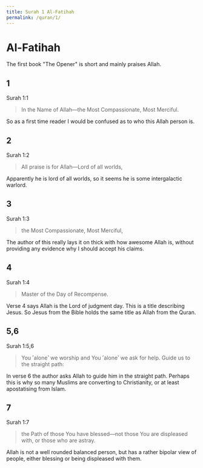 ```yaml
---
title: Surah 1 Al-Fatihah
permalink: /quran/1/
---
```


# Al-Fatihah

The first book "The Opener" is short and mainly praises Allah.

## 1

Surah 1:1

> In the Name of Allah—the Most Compassionate, Most Merciful.

So as a first time reader I would be confused as to who this Allah person is. 

## 2

Surah 1:2

> All praise is for Allah—Lord of all worlds,

Apparently he is lord of all worlds, so it seems he is some intergalactic warlord.

## 3

Surah 1:3

> the Most Compassionate, Most Merciful, 

The author of this really lays it on thick with how awesome Allah is, without providing any evidence why I should accept his claims.

## 4

Surah 1:4

> Master of the Day of Recompense. 

Verse 4 says Allah is the Lord of judgment day. This is a title describing Jesus. So Jesus from the Bible holds the same title as Allah from the Quran.

## 5,6

Surah 1:5,6

> You ˹alone˺ we worship and You ˹alone˺ we ask for help. 
> Guide us to the straight path:

In verse 6 the author asks Allah to guide him in the straight path. Perhaps this is why so many Muslims are converting to Christianity, or at least apostatising from Islam.

## 7

Surah 1:7

> the Path of those You have blessed—not those You are displeased with, or those who are astray.

Allah is not a well rounded balanced person, but has a rather bipolar view of people, either blessing or being displeased with them.

  




